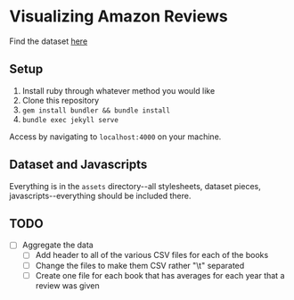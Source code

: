 # Visualizing Amazon Reviews

Find the dataset [here](https://s3.amazonaws.com/amazon-reviews-pds/tsv/index.txt)

## Setup

1. Install ruby through whatever method you would like
2. Clone this repository
3. `gem install bundler && bundle install`
4. `bundle exec jekyll serve`

Access by navigating to `localhost:4000` on your machine.

## Dataset and Javascripts

Everything is in the `assets` directory--all stylesheets, dataset pieces, javascripts--everything should be included there.

## TODO

- [ ] Aggregate the data
    - [ ] Add header to all of the various CSV files for each of the books
    - [ ] Change the files to make them CSV rather "\t" separated
    - [ ] Create one file for each book that has averages for each year that a review was given